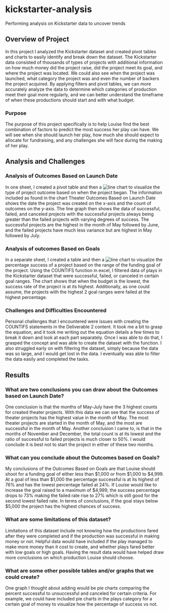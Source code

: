 # kickstarter-analysis
Performing analysis on Kickstarter data to uncover trends 

## Overview of Project
In this project I analyzed the Kickstarter dataset and created pivot tables and charts to easily identify and break down the dataset. The Kickstarter data consisted of thousands of types of projects with additional information on how much money did the project raise, did the project meet its goal, and where the project was located. We could also see when the project was launched, what category the project was and even the number of backers the project acquired. By applying filters and pivot tables, we can more accurately analyze the data to determine which categories of production meet their goal more regularly, and we can better understand the timeframe of when these productions should start and with what budget. 
### Purpose
The purpose of this project specifically is to help Louise find the best combination of factors to predict the most success her play can have. We will see when she should launch her play, how much she should expect to allocate for fundraising, and any challenges she will face during the making of her play.
## Analysis and Challenges
### Analysis of Outcomes Based on Launch Date
In one sheet, I created a pivot table  and then a ![line chart](<img width="332" alt="Theater_Outcomes_vs_Launch" src="https://user-images.githubusercontent.com/100726716/157292009-e7fb7321-b361-458f-a9d7-026637e10e99.png">) to visualize the type of project outcome based on when the project began. The information included as found in the chart Theater Outcomes Based on Launch Date shows the date the project was created on the x-axis and the count of outcomes on the y-axis. The line graph then shows the data of successful, failed, and canceled projects with the successful projects always being greater than the failed projects with varying degrees of success. The successful projects are the highest in the month of May followed by June, and the failed projects have much less variance but are highest in May followed by July.  
### Analysis of outcomes Based on Goals
In a separate sheet, I created a table and then a ![line chart](<img width="419" alt="Outcomes_vs_Goals" src="https://user-images.githubusercontent.com/100726716/157292745-0b66b6c1-ce49-4367-bba9-487c4c70ef4a.png">) to visualize the percentage success of a project based on the range of the funding goal of the project. Using the COUNTIFS function in excel, I filtered data of plays in the Kickstarter dataset that were successful, failed, or canceled in certain goal ranges. The chart shows that when the budget is the lowest, the success rate of the project is at its highest. Additionally, as one could assume, the projects with the highest 2 goal ranges were failed at the highest percentage. 
### Challenges and Difficulties Encountered
Personal challenges that I encountered were issues with creating the COUNTIFS statements in the Deliverable 2 content. It took me a bit to grasp the equation, and it took me writing out the equation details a few times to break it down and look at each part separately. Once I was able to do that, I grasped the concept and was able to create the dataset with the function. I also struggled early on with filtering the dataset, simply because the data was so large, and I would get lost in the data. I eventually was able to filter the data easily and completed the tasks. 

## Results
### What are two conclusions you can draw about the Outcomes based on Launch Date?
One conclusion is that the months of May-July have the 3 highest counts for created theater projects. With this data we can see that the success of theater projects has the highest value in the month of May. The most theater projects are started in the month of May, and the most are successful in the month of May. Another conclusion I came to, is that in the months of November and December, the total count is at its lowest and the ratio of successful to failed projects is much closer to 50%. I would conclude it is best not to start the project in either of these two months.
### What can you conclude about the Outcomes based on Goals?
My conclusions of the Outcomes Based on Goals are that Louise should shoot for a funding goal of either less than $1,000 or from $1,000 to $4,999. At a goal of less than $1,000 the percentage successful is at its highest of 76% and has the lowest percentage failed at 24%. If Louise would like to increase the goal raised to a maximum of $4,999, the success percentage drops to 73% making the failed rate rise to 27% which is still good for the second lowest failed rate. In terms of conclusions, if the goal stays below $5,000 the project has the highest chances of success. 
### What are some limitations of this dataset?
Limitations of this dataset include not knowing how the productions fared after they were completed and if the production was successful in making money or not. Helpful data would have included if the play managed to make more money than it cost to create, and whether plays fared better with low goals or high goals. Having the result data would have helped draw more conclusions on which production Louise should choose. 
### What are some other possible tables and/or graphs that we could create?
One graph I thought about adding would be pie charts comparing the percent successful to unsuccessful and canceled for certain criteria. For example, we could have included pie charts in the plays category for a certain goal of money to visualize how the percentage of success vs not. 
